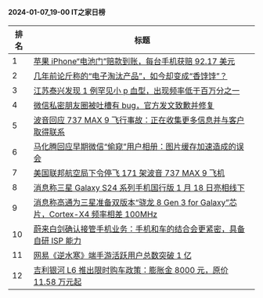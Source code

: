 #### 2024-01-07_19-00  IT之家日榜

| 排名 | 标题|
| --- | ---|
| 1 | [苹果 iPhone“电池门”赔款到账，每台手机获赔 92.17 美元](https://www.ithome.com/0/743/765.htm) |
| 2 | [几年前论斤称的“电子淘汰产品”，如今却变成“香饽饽”？](https://www.ithome.com/0/743/747.htm) |
| 3 | [江苏泰兴发现 1 例罕见小 p 血型，出现频率低于百万分之一](https://www.ithome.com/0/743/758.htm) |
| 4 | [微信私密朋友圈被吐槽有 bug，官方发文致歉并修复](https://www.ithome.com/0/743/790.htm) |
| 5 | [波音回应 737 MAX 9 飞行事故：正在收集更多信息并与客户取得联系](https://www.ithome.com/0/743/759.htm) |
| 6 | [马化腾回应早期微信“偷窥”用户相册：图片缓存加速造成的误会](https://www.ithome.com/0/743/821.htm) |
| 7 | [美国联邦航空局下令停飞 171 架波音 737 MAX 9 飞机](https://www.ithome.com/0/743/766.htm) |
| 8 | [消息称三星 Galaxy S24 系列手机国行版 1 月 18 日亮相线下](https://www.ithome.com/0/743/755.htm) |
| 9 | [消息称高通为三星准备双版本“骁龙 8 Gen 3 for Galaxy”芯片，Cortex-X4 频率相差 100MHz](https://www.ithome.com/0/743/768.htm) |
| 10 | [蔚来白剑确认接管手机业务：手机和车的结合会更紧密，具备自研 ISP 能力](https://www.ithome.com/0/743/763.htm) |
| 11 | [网易《逆水寒》端手游活跃用户总数突破 1 亿](https://www.ithome.com/0/743/754.htm) |
| 12 | [吉利银河 L6 推出限时购车政策：膨胀金 8000 元，原价 11.58 万元起](https://www.ithome.com/0/743/786.htm) |
